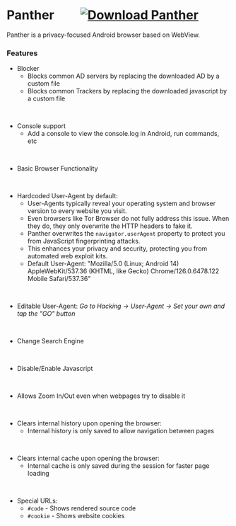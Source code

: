 # Panther &nbsp; &nbsp; &nbsp; &nbsp; [![Download Panther](https://img.shields.io/badge/Download-Panther-blue)](https://github.com/StringManolo/Panther/releases/download/V1.0.5/Panther_stable_ver.1.0.5.apk)


Panther is a privacy-focused Android browser based on WebView.  
  

### Features
- Blocker
  - Blocks common AD servers by replacing the downloaded AD by a custom file
  - Blocks common Trackers by replacing the downloaded javascript by a custom file
<br>

- Console support
  - Add a console to view the console.log in Android, run commands, etc
<br>  
  
- Basic Browser Functionality
<br>

- Hardcoded User-Agent by default:
  - User-Agents typically reveal your operating system and browser version to every website you visit.
  - Even browsers like Tor Browser do not fully address this issue. When they do, they only overwrite the HTTP headers to fake it.
  - Panther overwrites the `navigator.userAgent` property to protect you from JavaScript fingerprinting attacks.
  - This enhances your privacy and security, protecting you from automated web exploit kits.
  - Default User-Agent: "Mozilla/5.0 (Linux; Android 14) AppleWebKit/537.36 (KHTML, like Gecko) Chrome/126.0.6478.122 Mobile Safari/537.36"
<br>

- Editable User-Agent: _Go to Hacking -> User-Agent -> Set your own and tap the "GO" button_
<br>

- Change Search Engine
<br>

- Disable/Enable Javascript
<br>

- Allows Zoom In/Out even when webpages try to disable it
<br>

- Clears internal history upon opening the browser:
  - Internal history is only saved to allow navigation between pages
<br>

- Clears internal cache upon opening the browser:
  - Internal cache is only saved during the session for faster page loading
<br>

- Special URLs:
  - `#code` - Shows rendered source code
  - `#cookie` - Shows website cookies

